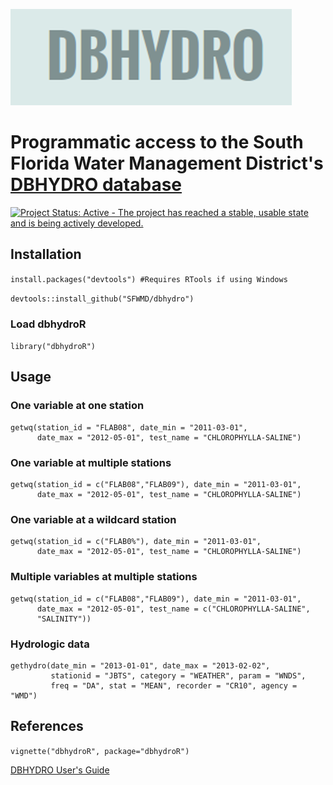 
![](inst/doc/profile.png)

# Programmatic access to the South Florida Water Management District's [DBHYDRO database](http://my.sfwmd.gov/dbhydroplsql/show_dbkey_info.main_menu)

[![Project Status: Active - The project has reached a stable, usable state and is being actively developed.](http://www.repostatus.org/badges/latest/active.svg)](http://www.repostatus.org/#active)

## Installation

`install.packages("devtools") #Requires RTools if using Windows`

`devtools::install_github("SFWMD/dbhydro")`

### Load dbhydroR

`library("dbhydroR")`

## Usage

### One variable at one station
```
getwq(station_id = "FLAB08", date_min = "2011-03-01", 
      date_max = "2012-05-01", test_name = "CHLOROPHYLLA-SALINE")
```

### One variable at multiple stations 
```
getwq(station_id = c("FLAB08","FLAB09"), date_min = "2011-03-01",
      date_max = "2012-05-01", test_name = "CHLOROPHYLLA-SALINE")
```

### One variable at a wildcard station
```
getwq(station_id = c("FLAB0%"), date_min = "2011-03-01", 
      date_max = "2012-05-01", test_name = "CHLOROPHYLLA-SALINE")
```

### Multiple variables at multiple stations
```
getwq(station_id = c("FLAB08","FLAB09"), date_min = "2011-03-01",
      date_max = "2012-05-01", test_name = c("CHLOROPHYLLA-SALINE",
      "SALINITY"))
```

### Hydrologic data
```
gethydro(date_min = "2013-01-01", date_max = "2013-02-02",
         stationid = "JBTS", category = "WEATHER", param = "WNDS",
         freq = "DA", stat = "MEAN", recorder = "CR10", agency = "WMD")
```

## References

`vignette("dbhydroR", package="dbhydroR")`

[DBHYDRO User's Guide](http://www.sfwmd.gov/portal/page/portal/xrepository/sfwmd_repository_pdf/dbhydrobrowseruserdocumentation.pdf)

